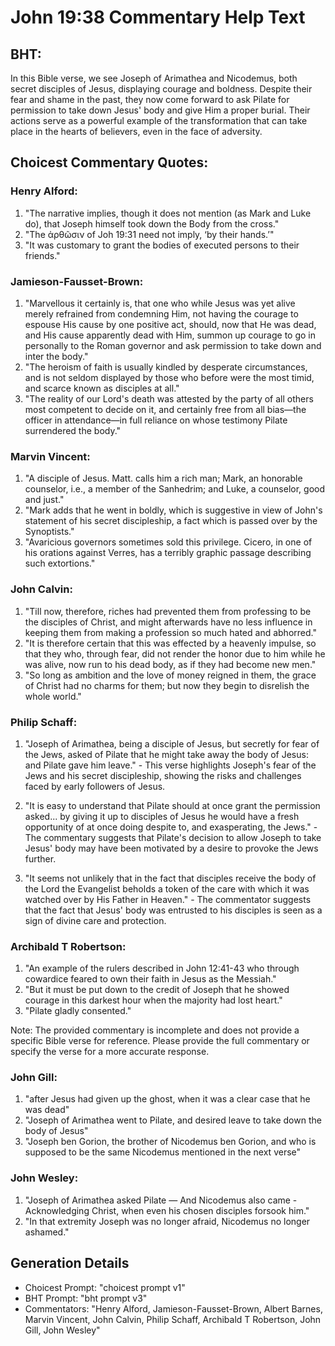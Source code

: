 # John 19:38 Commentary Help Text

## BHT:
In this Bible verse, we see Joseph of Arimathea and Nicodemus, both secret disciples of Jesus, displaying courage and boldness. Despite their fear and shame in the past, they now come forward to ask Pilate for permission to take down Jesus' body and give Him a proper burial. Their actions serve as a powerful example of the transformation that can take place in the hearts of believers, even in the face of adversity.

## Choicest Commentary Quotes:
### Henry Alford:
1. "The narrative implies, though it does not mention (as Mark and Luke do), that Joseph himself took down the Body from the cross."
2. "The ἀρθῶσιν of Joh 19:31 need not imply, ‘by their hands.’"
3. "It was customary to grant the bodies of executed persons to their friends."

### Jamieson-Fausset-Brown:
1. "Marvellous it certainly is, that one who while Jesus was yet alive merely refrained from condemning Him, not having the courage to espouse His cause by one positive act, should, now that He was dead, and His cause apparently dead with Him, summon up courage to go in personally to the Roman governor and ask permission to take down and inter the body."
2. "The heroism of faith is usually kindled by desperate circumstances, and is not seldom displayed by those who before were the most timid, and scarce known as disciples at all."
3. "The reality of our Lord's death was attested by the party of all others most competent to decide on it, and certainly free from all bias—the officer in attendance—in full reliance on whose testimony Pilate surrendered the body."

### Marvin Vincent:
1. "A disciple of Jesus. Matt. calls him a rich man; Mark, an honorable counselor, i.e., a member of the Sanhedrim; and Luke, a counselor, good and just."
2. "Mark adds that he went in boldly, which is suggestive in view of John's statement of his secret discipleship, a fact which is passed over by the Synoptists."
3. "Avaricious governors sometimes sold this privilege. Cicero, in one of his orations against Verres, has a terribly graphic passage describing such extortions."

### John Calvin:
1. "Till now, therefore, riches had prevented them from professing to be the disciples of Christ, and might afterwards have no less influence in keeping them from making a profession so much hated and abhorred."
2. "It is therefore certain that this was effected by a heavenly impulse, so that they who, through fear, did not render the honor due to him while he was alive, now run to his dead body, as if they had become new men."
3. "So long as ambition and the love of money reigned in them, the grace of Christ had no charms for them; but now they begin to disrelish the whole world."

### Philip Schaff:
1. "Joseph of Arimathea, being a disciple of Jesus, but secretly for fear of the Jews, asked of Pilate that he might take away the body of Jesus: and Pilate gave him leave." - This verse highlights Joseph's fear of the Jews and his secret discipleship, showing the risks and challenges faced by early followers of Jesus.

2. "It is easy to understand that Pilate should at once grant the permission asked... by giving it up to disciples of Jesus he would have a fresh opportunity of at once doing despite to, and exasperating, the Jews." - The commentary suggests that Pilate's decision to allow Joseph to take Jesus' body may have been motivated by a desire to provoke the Jews further.

3. "It seems not unlikely that in the fact that disciples receive the body of the Lord the Evangelist beholds a token of the care with which it was watched over by His Father in Heaven." - The commentator suggests that the fact that Jesus' body was entrusted to his disciples is seen as a sign of divine care and protection.

### Archibald T Robertson:
1. "An example of the rulers described in John 12:41-43 who through cowardice feared to own their faith in Jesus as the Messiah."
2. "But it must be put down to the credit of Joseph that he showed courage in this darkest hour when the majority had lost heart."
3. "Pilate gladly consented."

Note: The provided commentary is incomplete and does not provide a specific Bible verse for reference. Please provide the full commentary or specify the verse for a more accurate response.

### John Gill:
1. "after Jesus had given up the ghost, when it was a clear case that he was dead"
2. "Joseph of Arimathea went to Pilate, and desired leave to take down the body of Jesus"
3. "Joseph ben Gorion, the brother of Nicodemus ben Gorion, and who is supposed to be the same Nicodemus mentioned in the next verse"

### John Wesley:
1. "Joseph of Arimathea asked Pilate — And Nicodemus also came - Acknowledging Christ, when even his chosen disciples forsook him." 
2. "In that extremity Joseph was no longer afraid, Nicodemus no longer ashamed."


## Generation Details
- Choicest Prompt: "choicest prompt v1"
- BHT Prompt: "bht prompt v3"
- Commentators: "Henry Alford, Jamieson-Fausset-Brown, Albert Barnes, Marvin Vincent, John Calvin, Philip Schaff, Archibald T Robertson, John Gill, John Wesley"
